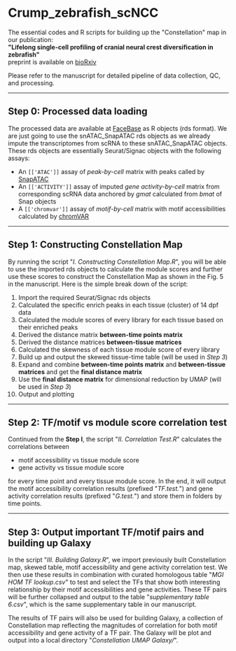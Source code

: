 # Crump_zebrafish_scNCC

The essential codes and R scripts for building up the "Constellation" map in our publication:<br>
**"Lifelong single-cell profiling of cranial neural crest diversification in zebrafish"** <br>
preprint is available on [bioRxiv](https://www.biorxiv.org/content/10.1101/2021.08.19.456710v1)

Please refer to the manuscript for detailed pipeline of data collection, QC, and processing.

---

## Step 0: Processed data loading

The processed data are available at [FaceBase](https://www.facebase.org/chaise/record/#1/isa:dataset/RID=5-DAQ4) as R objects (rds format). We are just going to use the snATAC_SnapATAC rds objects as we already impute the transcriptomes from scRNA to these snATAC_SnapATAC objects. These rds objects are essentially Seurat/Signac objects with the following assays: <br>

- An `[['ATAC']]` assay of *peak-by-cell* matrix with peaks called by [SnapATAC](https://github.com/r3fang/SnapATAC)
- An `[['ACTIVITY']]` assay of imputed *gene activity-by-cell* matrix from corresponding scRNA data anchored by *gmat* calculated from *bmat* of Snap objects
- A `[['chromvar']]` assay of *motif-by-cell* matrix with motif accessibilities calculated by [chromVAR](https://greenleaflab.github.io/chromVAR/articles/Introduction.html) 

---

## Step 1: Constructing Constellation Map

By running the script "*I. Constructing Constellation Map.R*", you will be able to use the imported rds objects to calculate the module scores and further use these scores to construct the Constellation Map as shown in the Fig. 5 in the manuscript. Here is the simple break down of the script:<br>

1. Import the required Seurat/Signac rds objects
2. Calculated the specific enrich peaks in each tissue (cluster) of 14 dpf data
3. Calculated the module scores of every library for each tissue based on their enriched peaks
4. Derived the distance matrix **between-time points matrix**
5. Derived the distance matrices **between-tissue matrices**
6. Calculated the skewness of each tissue module score of every library
7. Build up and output the skewed tissue-time table (will be used in *Step 3*)
8. Expand and combine **between-time points matrix** and **between-tissue matrices** and get the **final distance matrix**
9. Use the **final distance matrix** for dimensional reduction by UMAP (will be used in *Step 3*)
10. Output and plotting

---

## Step 2: TF/motif vs module score correlation test

Continued from the **Step I**, the script "*II. Correlation Test.R*" calculates the correlations between <br>

- motif accessibility vs tissue module score
- gene activity vs tissue module score

for every time point and every tissue module score. In the end, it will output the motif accessibility correlation results (prefixed "*TF.test.*") and gene activity correlation results (prefixed "*G.test.*") and store them in folders by time points.

---

## Step 3: Output important TF/motif pairs and building up Galaxy

In the script "*III. Building Galaxy.R*", we import previously built Constellation map, skewed table, motif accessibility and gene activity correlation test. We then use these results in combination with curated homologous table "*MGI HOM TF lookup.csv*" to test and select the TFs that show both interesting relationship by their motif accessibilities and gene activities. These TF pairs will be further collapsed and output to the table "*supplementary table 6.csv*", which is the same supplementary table in our manuscript.

The results of TF pairs will also be used for building Galaxy, a collection of Constellation map reflecting the magnitudes of correlation for both motif accessibility and gene activity of a TF pair. The Galaxy will be plot and output into a local directory "*Constellation UMAP Galaxy/*".

